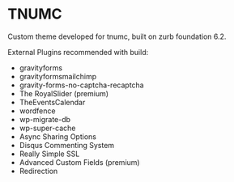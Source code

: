 # TNUMC
Custom theme developed for tnumc, built on zurb foundation 6.2.

External Plugins recommended with build:
- gravityforms
- gravityformsmailchimp
- gravity-forms-no-captcha-recaptcha
- The RoyalSlider (premium)
- TheEventsCalendar
- wordfence
- wp-migrate-db
- wp-super-cache
- Async Sharing Options
- Disqus Commenting System
- Really Simple SSL
- Advanced Custom Fields (premium)
- Redirection